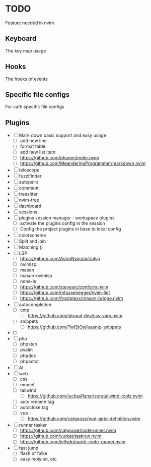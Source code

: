 # TODO

Feature needed in nvim

## Keyboard

The key map usage

## Hooks

The hooks of events

## Specific file configs

For cath specific file configs

## Plugins

- [ ] Mark down basic support and easy usage
  - [ ] add new line
  - [ ] format table
  - [ ] add new list item
  - [ ] https://github.com/phanen/mder.nvim
  - [ ] https://github.com/MeanderingProgrammer/markdown.nvim
- [ ] telescope
- [ ] fuzzifinder
- [ ] autopairs
- [ ] comment
- [ ] treesitter
- [ ] nvim-tree
- [ ] dashboard
- [ ] sessions
- [ ] plugins session manager - workspace plugins
  - [ ] activate the plugins config in the session
  - [ ] Config the project plugins in base to local config
- [ ] colorscheme
- [ ] Split and join
- [ ] Matching ()
- [ ] LSP
  - [ ]  https://github.com/AstroNvim/astrolsp
  - [ ] nvimlsp
  - [ ] mason
  - [ ] mason-nvimlsp
  - [ ] none-ls
  - [ ] https://github.com/stevearc/conform.nvim
  - [ ] https://github.com/mfussenegger/nvim-lint
  - [ ] https://github.com/frostplexx/mason-bridge.nvim
- [ ] autocompletion
  - [ ] cmp
    - [ ] https://github.com/jdrupal-dev/css-vars.nvim
  - [ ] snippets
    - [ ] https://github.com/TwIStOy/luasnip-snippets
- [ ]
- [ ] php
  - [ ] phpstan
  - [ ] psalm
  - [ ] phpdoc
  - [ ] phpactor
- [ ] AI
- [ ] web
  - [ ] css
  - [ ] emmet
  - [ ] tailwind
    - [ ] https://github.com/luckasRanarison/tailwind-tools.nvim
  - [ ] auto rename tag
  - [ ] autoclose tag
  - [ ] vue
    - [ ] https://github.com/catgoose/vue-goto-definition.nvim
- [ ] runner tasker
  - [ ] https://github.com/catgoose/coderunner.nvim
  - [ ] https://github.com/yutkat/taskrun.nvim
  - [ ] https://github.com/jellydn/quick-code-runner.nvim
- [ ] fast jump
  - [ ] flash of folke
  - [ ] easy moiyion, etc

